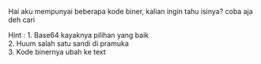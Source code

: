 Hai aku mempunyai beberapa kode biner, kalian ingin tahu isinya? coba aja deh cari 

Hint : 1. Base64 kayaknya pilihan yang baik<br>
       2. Huum salah satu sandi di pramuka<br>
       3. Kode binernya ubah ke text